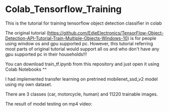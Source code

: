 # Colab_Tensorflow_Training
This is the tutorial for training tensorflow object detection classifier in colab 

The original tutorial (https://github.com/EdjeElectronics/TensorFlow-Object-Detection-API-Tutorial-Train-Multiple-Objects-Windows-10) is for people using window os and gpu supported pc. However, this tutorial referring most parts of original tutorial would support all os and who don't have any gpu supported pc in their households!!!

You can download train_tf.ipynb from this repository and just open it using Colab Notebooks ^^

I had implemented transfer learning on pretrined mobilenet_ssd_v2 model using my own dataset. 

There are 3 classes (car, motorcycle, human) and 11220 trainable images. 

The result of model testing on mp4 video:   
